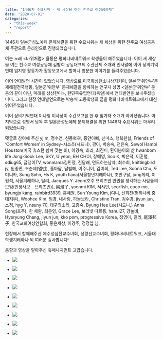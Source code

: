 ```yaml
---
title: "1446차 수요시위 - 새 세상을 여는 천주교 여성공동체"
date: "2020-07-01"
categories: 
  - "this-week"
  - "report"
---
```


1446차 일본군성노예제 문제해결을 위한 수요시위는 새 세상을 위한 천주교 여성공동체 주관으로 온라인으로 진행되었습니다.

여는 노래 <바위처럼> 율동은 평화나비네트워크 학생들이 해주었습니다. 이어 새 세상을 여는 천주교 여성공동체 김방희 공동대표의 주관단체 소개와 인사말에 이어 정의기억연대 임지영 활동가가 활동보고에서 할머니 방문한 이야기를 들려주었습니다.

이어 연대발언 시간이 있었습니다. 영상으로 미국워싱턴소녀상지키미, 일본군‘위안부’문제해결전국행동, 일본군‘위안부’ 문제해결을 함께하는 연구자 성명 <일본군‘위안부’ 운동의 끝이 아닌, 미래를 상상한다>, 한민족유럽연대(독일)에서 연대발언을 보내주셨습니다. 그리고 현장 연대발언으로는 박승배 고등학생의 글을 평화나비네트워크에서 대신 읽어주었습니다.

이어 정의기억연대 이나영 이사장이 주간보고를 한 후 참가자 소개가 이어졌습니다. 마지막으로 성명서 낭독 후 일본군성노예제 문제해결을 위한 1446차 수요시위는 마무리되었습니다.

댓글로 참여해 주신 yj m, 정수연, 신동혁空, 종안아빠, 신미소, 행복한삶, Friends of ‘Comfort Women’ in Sydney–시소추(시드니), 짱아, 박송숙, 전은숙, Sewol Hambi Houston(​미국 휴스턴 함께 맞는 비), 이경숙, 최리, 최진미, 환이봄이의 삶 hwanbom life Jong-Sook Lee, SKY, U yeon, BH CHOI, 장혜영, Soo K, 박은덕, 이훈렬, sdiug65, 글댕이TV, wonmama김민정, 진달래, 면도하는남자, 최수희, knittingbird jy, 원종민, 조춘제(멜번), 홀마담, 달별해, 이주니어, 김미희, Ted Lee, Soona Cho, 도미니카, Sung Sohn, Hs K, youth hana(서울청년겨레하나), 조안구달, jung게리, 이원석, 서울겨레하나, 달리, Jacques Y. Jeon(호주 브리즈번 인권을 생각하는 사람들의 모임(인생사모 – 브리즈번)), 梁澄子, yoonmi KIM, 서샤인, scorfish, coco mo, byungjo kang, rainbird3939, 홍혜원, Sun Young Kim, j여니, 신희진(평화나비 중대지부), Woohee Kim, 임경, 내사랑, 하늘보라, Christine Tran, 김수경, jiyun jun, 소정, hyg Y, nsuny 70, 대구의소리, 고종숙, Byung Hee Lee(시드니,) Anna Song(호주), 한 채완, 최은영, Grace Lee, 보라빛 따르릉, hanul27, 강눌비, Hyeryung Chang, jiyun jun, kko pom, progressive Korea, 정영미, 릴리, 尾澤邦子, 한국교회여성연합회, 좋은세상, 이경주, 정정엽 님,

현장에서 함께해주신 예수성심전교수녀회, 성령선교수녀회, 평화나비네트워크, 서울대학생겨레하나 외 여러분 감사합니다!

음향과 영상을 맡아주신 휴매니지먼트 고맙습니다.

- ![](https://r2.womenandwar.net/2020/07/크기변환IMGP7989.jpg)
    
- ![](https://r2.womenandwar.net/2020/07/크기변환IMGP8008.jpg)
    
- ![](https://r2.womenandwar.net/2020/07/크기변환IMGP8010.jpg)
    
- ![](https://r2.womenandwar.net/2020/07/크기변환IMGP8020.jpg)
    
- ![](https://r2.womenandwar.net/2020/07/크기변환IMGP8026.jpg)
    
- ![](https://r2.womenandwar.net/2020/07/크기변환IMGP8052.jpg)
    
- ![](https://r2.womenandwar.net/2020/07/크기변환IMGP8057.jpg)
    
- ![](https://r2.womenandwar.net/2020/07/크기변환IMGP8061.jpg)
    
- ![](https://r2.womenandwar.net/2020/07/크기변환IMGP8067.jpg)
    

​

​
